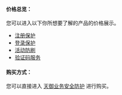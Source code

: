 #### 价格总览：
您可以进入以下你所想要了解的产品的价格展示。
- [注册保护](https://cloud.tencent.com/document/product/295/6593)
- [登录保护](https://cloud.tencent.com/document/product/295/6610)
- [活动防刷](https://cloud.tencent.com/document/product/295/6598)
- [验证码服务](https://cloud.tencent.com/document/product/295/6621)



#### 购买方式：
您可以直接进入 [天御业务安全防护](https://buy.cloud.tencent.com/bsp#1) 进行购买。



